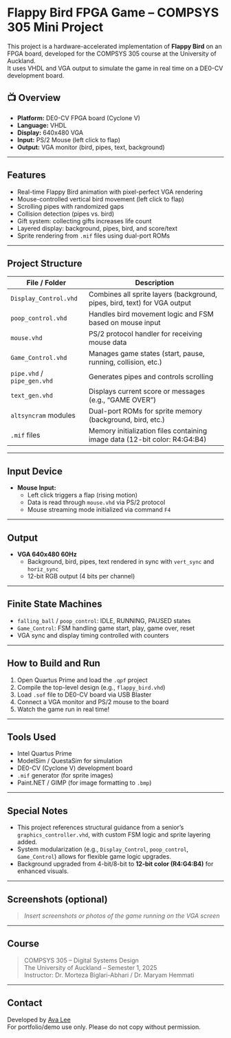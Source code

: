 # Flappy Bird FPGA Game – COMPSYS 305 Mini Project

This project is a hardware-accelerated implementation of **Flappy Bird** on an FPGA board, developed for the COMPSYS 305 course at the University of Auckland.  
It uses VHDL and VGA output to simulate the game in real time on a DE0-CV development board.

## 📺 Overview

- **Platform:** DE0-CV FPGA board (Cyclone V)
- **Language:** VHDL
- **Display:** 640x480 VGA
- **Input:** PS/2 Mouse (left click to flap)
- **Output:** VGA monitor (bird, pipes, text, background)

---

## Features

- Real-time Flappy Bird animation with pixel-perfect VGA rendering
- Mouse-controlled vertical bird movement (left click to flap)
- Scrolling pipes with randomized gaps
- Collision detection (pipes vs. bird)
- Gift system: collecting gifts increases life count
- Layered display: background, pipes, bird, and score/text
- Sprite rendering from `.mif` files using dual-port ROMs

---

## Project Structure

| File / Folder         | Description |
|-----------------------|-------------|
| `Display_Control.vhd` | Combines all sprite layers (background, pipes, bird, text) for VGA output |
| `poop_control.vhd`    | Handles bird movement logic and FSM based on mouse input |
| `mouse.vhd`           | PS/2 protocol handler for receiving mouse data |
| `Game_Control.vhd`    | Manages game states (start, pause, running, collision, etc.) |
| `pipe.vhd` / `pipe_gen.vhd` | Generates pipes and controls scrolling |
| `text_gen.vhd`        | Displays current score or messages (e.g., “GAME OVER”) |
| `altsyncram` modules  | Dual-port ROMs for sprite memory (background, bird, etc.) |
| `.mif` files          | Memory initialization files containing image data (12-bit color: R4:G4:B4) |

---

##  Input Device

- **Mouse Input:**
  - Left click triggers a flap (rising motion)
  - Data is read through `mouse.vhd` via PS/2 protocol
  - Mouse streaming mode initialized via command `F4`

---

##  Output

- **VGA 640x480 60Hz**
  - Background, bird, pipes, text rendered in sync with `vert_sync` and `horiz_sync`
  - 12-bit RGB output (4 bits per channel)

---

## Finite State Machines

- `falling_ball` / `poop_control`: IDLE, RUNNING, PAUSED states
- `Game_Control`: FSM handling game start, play, game over, reset
- VGA sync and display timing controlled with counters

---

## How to Build and Run

1. Open Quartus Prime and load the `.qpf` project
2. Compile the top-level design (e.g., `flappy_bird.vhd`)
3. Load `.sof` file to DE0-CV board via USB Blaster
4. Connect a VGA monitor and PS/2 mouse to the board
5. Watch the game run in real time!

---

##  Tools Used

- Intel Quartus Prime
- ModelSim / QuestaSim for simulation
- DE0-CV (Cyclone V) development board
- `.mif` generator (for sprite images)
- Paint.NET / GIMP (for image formatting to `.bmp`)

---

## Special Notes

- This project references structural guidance from a senior’s `graphics_controller.vhd`, with custom FSM logic and sprite layering added.
- System modularization (e.g., `Display_Control`, `poop_control`, `Game_Control`) allows for flexible game logic upgrades.
- Background upgraded from 4-bit/8-bit to **12-bit color (R4:G4:B4)** for enhanced visuals.

---

## Screenshots (optional)

> _Insert screenshots or photos of the game running on the VGA screen_

---

## Course

> COMPSYS 305 – Digital Systems Design  
> The University of Auckland – Semester 1, 2025  
> Instructor: Dr. Morteza Biglari-Abhari / Dr. Maryam Hemmati

---

## Contact

Developed by [Ava Lee](https://github.com/avalee0215)  
For portfolio/demo use only. Please do not copy without permission.
